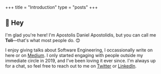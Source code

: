 +++
title = "Introduction"
type = "posts"
+++

## 👋 Hey

I'm glad you're here! I'm Apostolis Daniel Apostolidis, but you can call me **Toli**—that's what most people do. 😊

I enjoy giving talks about Software Engineering, I occassionally write on here or on [Medium](https://medium.com/@tolisapostolidis). I only started engaging with people outside my immediate circle in 2019, and I've been loving it ever since. I'm always up for a chat, so feel free to reach out to me on [Twitter](https://twitter.com/apostolidis) or [LinkedIn](https://www.linkedin.com/in/apostolidis/).
